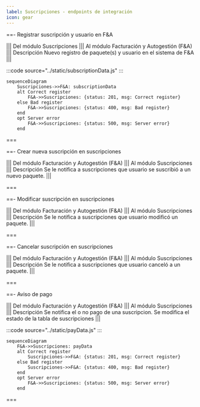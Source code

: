 ```yaml
---
label: Suscripciones - endpoints de integración
icon: gear
---
```

==- Registrar suscripción y usuario en F&A

||| Del módulo
Suscripciones
||| Al módulo
Facturación y Autogestión (F&A)
||| Descripción
Nuevo registro de paquete(s) y usuario en el sistema de F&A
|||

:::code source="../static/subscriptionData.js" :::

```mermaid
sequenceDiagram
    Suscripciones->>F&A: subscriptionData
    alt Correct register
        F&A->>Suscripciones: {status: 201, msg: Correct register}
    else Bad register
        F&A->>Suscripciones: {status: 400, msg: Bad register}
    end
    opt Server error
        F&A->>Suscripciones: {status: 500, msg: Server error}
    end
```
===

==- Crear nueva suscripción en suscripciones

||| Del módulo
Facturación y Autogestión (F&A)
||| Al módulo
Suscripciones
||| Descripción
Se le notifica a suscripciones que usuario se suscribió a un nuevo paquete.
|||


===

==- Modificar suscripción en suscripciones

||| Del módulo
Facturación y Autogestión (F&A)
||| Al módulo
Suscripciones
||| Descripción
Se le notifica a suscripciones que usuario modificó un paquete.
|||

===

==- Cancelar suscripción en suscripciones

||| Del módulo
Facturación y Autogestión (F&A)
||| Al módulo
Suscripciones
||| Descripción
Se le notifica a suscripciones que usuario canceló a un paquete.
|||

===

==- Aviso de pago

||| Del módulo
Facturación y Autogestión (F&A)
||| Al módulo
Suscripciones
||| Descripción
Se notifica el o no pago de una suscripcion. Se modifica el estado de la tabla de suscripciones
|||

:::code source="../static/payData.js" :::

```mermaid
sequenceDiagram
    F&A->>Suscripciones: payData
    alt Correct register
        Suscripciones->>F&A: {status: 201, msg: Correct register}
    else Bad register
        Suscripciones->>F&A: {status: 400, msg: Bad register}
    end
    opt Server error
        F&A->>Suscripciones: {status: 500, msg: Server error}
    end
```
===
